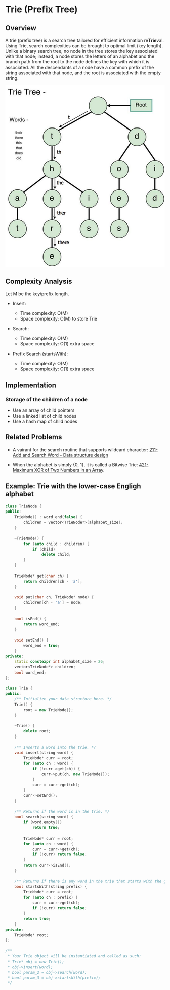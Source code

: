 # Trie (Prefix Tree)

## Overview

A trie (prefix tree) is a search tree tailored for efficient information re**Trie**val. Using Trie, search complexities can be brought to optimal limit (key length). Unlike a binary search tree, no node in the tree stores the key associated with that node; instead, a node stores the letters of an alphabet and the branch path from the root to the node defines the key with which it is associated. All the descendants of a node have a common prefix of the string associated with that node, and the root is associated with the empty string.

![trie](../img/trie.jpg)

## Complexity Analysis

Let M be the key/prefix length.

* Insert:
  * Time complexity: O(M)
  * Space complexity: O(M) to store Trie

* Search:
  * Time complexity: O(M)
  * Space complexity: O(1) extra space

* Prefix Search (startsWith):
  * Time complexity: O(M)
  * Space complexity: O(1) extra space

## Implementation

### Storage of the children of a node

* Use an array of child pointers
* Use a linked list of child nodes
* Use a hash map of child nodes

## Related Problems

* A vairant for the search routine that supports wildcard character: [211-Add and Search Word - Data structure design](./200-299/211-Add%20and%20Search%20Word%20-%20Data%20structure%20design.cpp)

* When the alphabet is simply {0, 1}, it is called a Bitwise Trie: [421-Maximum XOR of Two Numbers in an Array](../400-499/421-Maximum%20XOR%20of%20Two%20Numbers%20in%20an%20Array.md).

## Example: Trie with the lower-case Engligh alphabet

```c++
class TrieNode {
public:
    TrieNode() : word_end(false) {
        children = vector<TrieNode*>(alphabet_size);
    }

    ~TrieNode() {
        for (auto child : children) {
            if (child)
                delete child;
        }
    }

    TrieNode* get(char ch) {
        return children[ch - 'a'];
    }

    void put(char ch, TrieNode* node) {
        children[ch - 'a'] = node;
    }

    bool isEnd() {
        return word_end;
    }

    void setEnd() {
        word_end = true;
    }
private:
    static constexpr int alphabet_size = 26;
    vector<TrieNode*> children;
    bool word_end;
};

class Trie {
public:
    /** Initialize your data structure here. */
    Trie() {
        root = new TrieNode{};
    }

    ~Trie() {
        delete root;
    }

    /** Inserts a word into the trie. */
    void insert(string word) {
        TrieNode* curr = root;
        for (auto ch : word) {
            if (!curr->get(ch)) {
                curr->put(ch, new TrieNode{});
            }
            curr = curr->get(ch);
        }
        curr->setEnd();
    }

    /** Returns if the word is in the trie. */
    bool search(string word) {
        if (word.empty())
            return true;

        TrieNode* curr = root;
        for (auto ch : word) {
            curr = curr->get(ch);
            if (!curr) return false;
        }
        return curr->isEnd();
    }

    /** Returns if there is any word in the trie that starts with the given prefix. */
    bool startsWith(string prefix) {
        TrieNode* curr = root;
        for (auto ch : prefix) {
            curr = curr->get(ch);
            if (!curr) return false;
        }
        return true;
    }
private:
    TrieNode* root;
};

/**
 * Your Trie object will be instantiated and called as such:
 * Trie* obj = new Trie();
 * obj->insert(word);
 * bool param_2 = obj->search(word);
 * bool param_3 = obj->startsWith(prefix);
 */
```
